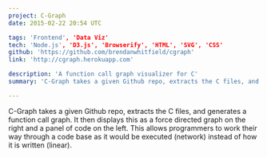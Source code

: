 ```yaml
---
project: C-Graph
date: 2015-02-22 20:54 UTC

tags: 'Frontend', 'Data Viz'
tech: 'Node.js', 'D3.js', 'Browserify', 'HTML', 'SVG', 'CSS'
github: 'https://github.com/brendanwhitfield/cgraph'
link: 'http://cgraph.herokuapp.com'

description: 'A function call graph visualizer for C'
summary: 'C-Graph takes a given Github repo, extracts the C files, and generates a function call graph. It then displays this as a force directed graph on the right and a panel of code on the left. This allows programmers to work their way through a code base as it would be executed (network) instead of how it is written (linear).'

---
```


C-Graph takes a given Github repo, extracts the C files, and generates a function call graph. It then displays this as a force directed graph on the right and a panel of code on the left. This allows programmers to work their way through a code base as it would be executed (network) instead of how it is written (linear).
